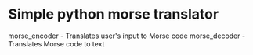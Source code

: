 # Simple python morse translator
morse_encoder - Translates user's input to Morse code
morse_decoder - Translates Morse code to text 


